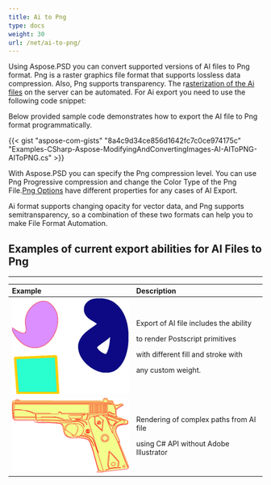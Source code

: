 ```yaml
---
title: Ai to Png
type: docs
weight: 30
url: /net/ai-to-png/
---
```


Using Aspose.PSD you can convert supported versions of AI files to Png format. Png is a raster graphics file format that supports lossless data compression. Also, Png supports transparency. The r[asterization of the Ai files](/psd/net/converting-ai-image-to-raster-format/) on the server can be automated. For Ai export you need to use the following code snippet:

Below provided sample code demonstrates how to export the AI file to Png format programmatically.

{{< gist "aspose-com-gists" "8a4c9d34ce856d1642fc7c0ce974175c" "Examples-CSharp-Aspose-ModifyingAndConvertingImages-AI-AIToPNG-AIToPNG.cs" >}}

With Aspose.PSD you can specify the Png compression level. You can use Png Progressive compression and change the Color Type of the Png File.[Png Options](https://apireference.aspose.com/psd/net/aspose.psd.imageoptions/pngoptions) have different properties for any cases of AI Export.

Ai format supports changing opacity for vector data, and Png supports semitransparency, so a combination of these two formats can help you to make File Format Automation.
## **Examples of current export abilities for AI Files to Png**
-----

|**Example**|**Description**|
| :- | :- |
|![todo:image_alt_text](ai-to-png_1.png)|<p>Export of AI file includes the ability</p><p>to render Postscript primitives</p><p>with different fill and stroke with</p><p>any custom weight.</p>|
|![todo:image_alt_text](ai-to-png_2.png)|<p>Rendering of complex paths from AI file</p><p>using C# API without Adobe Illustrator</p>|

